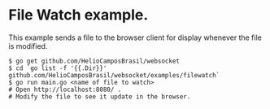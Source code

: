 # File Watch example.

This example sends a file to the browser client for display whenever the file is modified.

    $ go get github.com/HelioCamposBrasil/websocket
    $ cd `go list -f '{{.Dir}}' github.com/HelioCamposBrasil/websocket/examples/filewatch`
    $ go run main.go <name of file to watch>
    # Open http://localhost:8080/ .
    # Modify the file to see it update in the browser.
